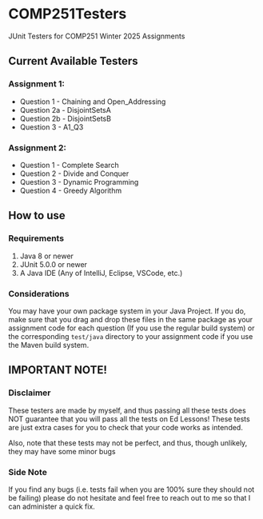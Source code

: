 # COMP251Testers
JUnit Testers for COMP251 Winter 2025 Assignments

## Current Available Testers

### Assignment 1:
* Question 1 - Chaining and Open_Addressing
* Question 2a - DisjointSetsA
* Question 2b - DisjointSetsB
* Question 3 - A1_Q3

### Assignment 2:
* Question 1 - Complete Search
* Question 2 - Divide and Conquer
* Question 3 - Dynamic Programming
* Question 4 - Greedy Algorithm

## How to use

### Requirements
1. Java 8 or newer
2. JUnit 5.0.0 or newer
3. A Java IDE (Any of IntelliJ, Eclipse, VSCode, etc.)

### Considerations
You may have your own package system in your Java Project. If you do, make sure that you drag 
and drop these files in the same package as your assignment code for each question (If you use
the regular build system) or the corresponding `test/java` directory to your assignment code
if you use the Maven build system.

## IMPORTANT NOTE!

### Disclaimer
These testers are made by myself, and thus passing all these tests does NOT guarantee that you 
will pass all the tests on Ed Lessons! These tests are just extra cases for you to check that
your code works as intended. 

Also, note that these tests may not be perfect, and thus, though unlikely, they may have some 
minor bugs

### Side Note
If you find any bugs (i.e. tests fail when you are 100% sure they should not be failing) please 
do not hesitate and feel free to reach out to me so that I can administer a quick fix. 
